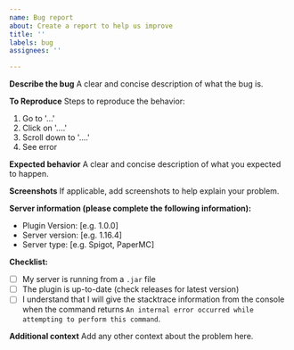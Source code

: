 ```yaml
---
name: Bug report
about: Create a report to help us improve
title: ''
labels: bug
assignees: ''

---
```


**Describe the bug**
A clear and concise description of what the bug is.

**To Reproduce**
Steps to reproduce the behavior:
1. Go to '...'
2. Click on '....'
3. Scroll down to '....'
4. See error

**Expected behavior**
A clear and concise description of what you expected to happen.

**Screenshots**
If applicable, add screenshots to help explain your problem.

**Server information (please complete the following information):**
- Plugin Version: [e.g. 1.0.0]
- Server version: [e.g. 1.16.4]
- Server type: [e.g. Spigot, PaperMC]

**Checklist:**
- [ ] My server is running from a `.jar` file
- [ ] The plugin is up-to-date (check releases for latest version)
- [ ] I understand that I will give the stacktrace information from the console when the command returns `An internal error occurred while attempting to perform this command`.

**Additional context**
Add any other context about the problem here.
